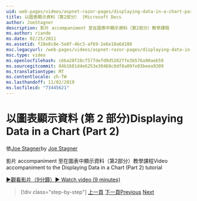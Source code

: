 ```yaml
---
uid: web-pages/videos/aspnet-razor-pages/displaying-data-in-a-chart-part-2
title: 以圖表顯示資料（第2部分） |Microsoft Docs
author: JoeStagner
description: 影片 accompaniment 至在圖表中顯示資料（第2部分）教學課程
ms.author: riande
ms.date: 02/25/2011
ms.assetid: f28e8c8e-5e0f-4bc3-af69-2e6e18a6d100
msc.legacyurl: /web-pages/videos/aspnet-razor-pages/displaying-data-in-a-chart-part-2
msc.type: video
ms.openlocfilehash: c6ba20f28cf577defd9d5262ffe3b576a90aeb59
ms.sourcegitcommit: 84b1681d4e6253e30468c8df8a09fe03beea9309
ms.translationtype: MT
ms.contentlocale: zh-TW
ms.lasthandoff: 11/02/2019
ms.locfileid: "73445621"
---
```

# <a name="displaying-data-in-a-chart-part-2"></a><span data-ttu-id="8bc68-103">以圖表顯示資料 (第 2 部分)</span><span class="sxs-lookup"><span data-stu-id="8bc68-103">Displaying Data in a Chart (Part 2)</span></span>

<span data-ttu-id="8bc68-104">依[Joe Stagner](https://github.com/JoeStagner)</span><span class="sxs-lookup"><span data-stu-id="8bc68-104">by [Joe Stagner](https://github.com/JoeStagner)</span></span>

<span data-ttu-id="8bc68-105">影片 accompaniment 至在圖表中顯示資料（第2部分）教學課程</span><span class="sxs-lookup"><span data-stu-id="8bc68-105">Video accompaniment to the Displaying Data in a Chart (Part 2) tutorial</span></span>

<span data-ttu-id="8bc68-106">[&#9654;觀看影片（9分鐘）](https://channel9.msdn.com/Blogs/ASP-NET-Site-Videos/displaying-data-in-a-chart-(part-2))</span><span class="sxs-lookup"><span data-stu-id="8bc68-106">[&#9654; Watch video (9 minutes)](https://channel9.msdn.com/Blogs/ASP-NET-Site-Videos/displaying-data-in-a-chart-(part-2))</span></span>

> [!div class="step-by-step"]
> <span data-ttu-id="8bc68-107">[上一頁](displaying-data-in-a-chart-part-1.md)
> [下一頁](working-with-files.md)</span><span class="sxs-lookup"><span data-stu-id="8bc68-107">[Previous](displaying-data-in-a-chart-part-1.md)
[Next](working-with-files.md)</span></span>

